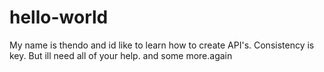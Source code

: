 # hello-world
My name is thendo and id like to learn how to create API's. Consistency is key. But ill need all of your help. and some more.again
